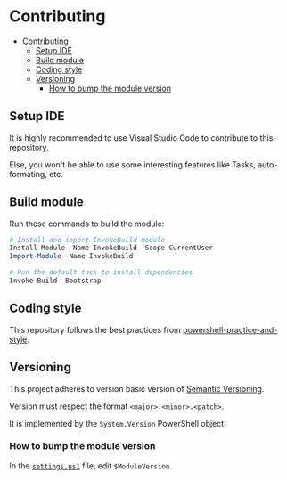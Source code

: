 # Contributing

- [Contributing](#contributing)
  - [Setup IDE](#setup-ide)
  - [Build module](#build-module)
  - [Coding style](#coding-style)
  - [Versioning](#versioning)
    - [How to bump the module version](#how-to-bump-the-module-version)

## Setup IDE

It is highly recommended to use Visual Studio Code to contribute to this repository.

Else, you won't be able to use some interesting features like Tasks, auto-formating, etc.

## Build module

Run these commands to build the module:

```powershell
# Install and import InvokeBuild module
Install-Module -Name InvokeBuild -Scope CurrentUser
Import-Module -Name InvokeBuild

# Run the default task to install dependencies
Invoke-Build -Bootstrap
```

## Coding style

This repository follows the best practices from [powershell-practice-and-style](https://poshcode.gitbook.io/).

## Versioning

This project adheres to version basic version of [Semantic Versioning](https://semver.org/).

Version must respect the format `<major>.<minor>.<patch>`.

It is implemented by the `System.Version` PowerShell object.

### How to bump the module version

In the [`settings.ps1`](./settings.ps1) file, edit `$ModuleVersion`.
